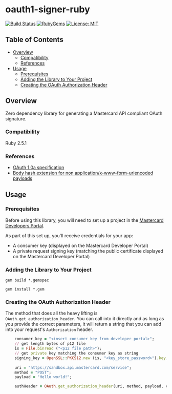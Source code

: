 # oauth1-signer-ruby

[![Build Status](https://travis-ci.org/Mastercard/oauth1-signer-ruby.svg?branch=master)](https://travis-ci.org/Mastercard/oauth1-signer-ruby)
[![RubyGems](https://img.shields.io/gem/v/mastercard_oauth1_signer_ruby.svg)](https://rubygems.org/gems/mastercard_oauth1_signer_ruby)
[![License: MIT](https://img.shields.io/badge/license-MIT-yellow.svg)](https://github.com/Mastercard/oauth1-signer-ruby/blob/master/LICENSE)


## Table of Contents
- [Overview](#overview)
  * [Compatibility](#compatibility)
  * [References](#references)
- [Usage](#usage)
  * [Prerequisites](#prerequisites)
  * [Adding the Library to Your Project](#adding-the-library-to-your-project)
  * [Creating the OAuth Authorization Header](#creating-the-oauth-authorization-header)

## Overview <a name="overview"></a>
Zero dependency library for generating a Mastercard API compliant OAuth signature.

### Compatibility <a name="compatibility"></a>
Ruby 2.5.1

### References <a name="references"></a>
* [OAuth 1.0a specification](https://tools.ietf.org/html/rfc5849)
* [Body hash extension for non application/x-www-form-urlencoded payloads](https://tools.ietf.org/id/draft-eaton-oauth-bodyhash-00.html)


## Usage <a name="usage"></a>
### Prerequisites <a name="prerequisites"></a>
Before using this library, you will need to set up a project in the [Mastercard Developers Portal](https://developer.mastercard.com). 

As part of this set up, you'll receive credentials for your app:
* A consumer key (displayed on the Mastercard Developer Portal)
* A private request signing key (matching the public certificate displayed on the Mastercard Developer Portal)

### Adding the Library to Your Project <a name="adding-the-library-to-your-project"></a>

`gem build *.gemspec`

`gem install *.gem`

### Creating the OAuth Authorization Header
The method that does all the heavy lifting is `OAuth.get_authorization_header`. You can call into it directly and as long as you provide the correct parameters, it will return a string that you can add into your request's `Authorization` header.

```ruby
	consumer_key = "<insert consumer key from developer portal>";
	// get length bytes of p12 file
	is = File.binread ("<p12 file path>");
	// get private key matching the consumer key as string
	signing_key = OpenSSL::PKCS12.new (is, "<key_store_password>").key;
	 
	uri = "https://sandbox.api.mastercard.com/service";
	method = "POST";
	payload = "Hello world!";

	authHeader = OAuth.get_authorization_header(uri, method, payload, consumer_key, signing_key);
```

